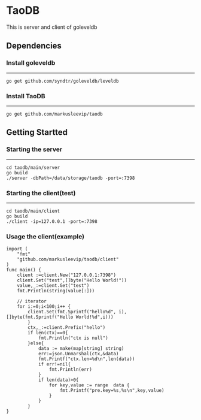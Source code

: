 # TaoDB
This is server and client of goleveldb
## Dependencies

### Install goleveldb
-----------
	go get github.com/syndtr/goleveldb/leveldb
### Install TaoDB
-----------
	go get github.com/markusleevip/taodb

## Getting Startted

### Starting the server
-----------
	cd taodb/main/server
	go build
	./server -dbPath=/data/storage/taodb -port=:7398
### Starting the client(test)
-----------
	cd taodb/main/client
	go build
	./client -ip=127.0.0.1 -port=:7398
### Usage the client(example)
	import (
		"fmt"
		"github.com/markusleevip/taodb/client"
	)
	func main() {
		client :=client.New("127.0.0.1:7398")
		client.Set("test",[]byte("Hello World!"))
		value,_:=client.Get("test")
		fmt.Println(string(value[:]))

		// iterator
		for i:=0;i<100;i++ {
        	client.Set(fmt.Sprintf("hello%d", i), []byte(fmt.Sprintf("Hello World!%d",i)))
        	}
        	ctx,_:=client.Prefix("hello")
        	if len(ctx)==0{
        		fmt.Println("ctx is null")
        	}else{
        		data := make(map[string] string)
        		err:=json.Unmarshal(ctx,&data)
        		fmt.Printf("ctx.len=%d\n",len(data))
        		if err!=nil{
        			fmt.Println(err)
        		}
        		if len(data)>0{
        			for key,value := range  data {
        				fmt.Printf("pre.key=%s,%s\n",key,value)
        			}
        		}
        	}
	}
	
